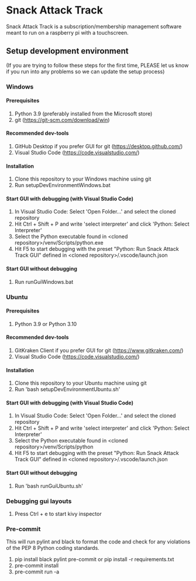 # Snack Attack Track

Snack Attack Track is a subscription/membership management software meant to run on a raspberry pi with a touchscreen.

## Setup development environment

(If you are trying to follow these steps for the first time, PLEASE let us know if you run into any problems so we can update the setup process)

### Windows

#### Prerequisites

1. Python 3.9 (preferably installed from the Microsoft store)
2. git (<https://git-scm.com/download/win>)

#### Recommended dev-tools

1. GitHub Desktop if you prefer GUI for git (<https://desktop.github.com/>)
2. Visual Studio Code (<https://code.visualstudio.com/>)

#### Installation

1. Clone this repository to your Windows machine using git
2. Run setupDevEnvironmentWindows.bat

#### Start GUI with debugging (with Visual Studio Code)

1. In Visual Studio Code: Select 'Open Folder...' and select the cloned repository
2. Hit Ctrl + Shift + P and write 'select interpreter' and click 'Python: Select Interpreter'
3. Select the Python executable found in \<cloned repository\>/venv/Scripts/python.exe
4. Hit F5 to start debugging with the preset "Python: Run Snack Attack Track GUI" defined in  \<cloned repository\>/.vscode/launch.json

#### Start GUI without debugging

1. Run runGuiWindows.bat

### Ubuntu

#### Prerequisites

1. Python 3.9 or Python 3.10

#### Recommended dev-tools

1. GitKraken Client if you prefer GUI for git (<https://www.gitkraken.com/>)
2. Visual Studio Code (<https://code.visualstudio.com/>)

#### Installation

[//]: <> (<area>-tag to escape hyper-link creation)

1. Clone this repository to your Ubuntu machine using git
2. Run 'bash setupDevEnvironmentUbuntu.<area>sh'

#### Start GUI with debugging (with Visual Studio Code)

1. In Visual Studio Code: Select 'Open Folder...' and select the cloned repository
2. Hit Ctrl + Shift + P and write 'select interpreter' and click 'Python: Select Interpreter'
3. Select the Python executable found in \<cloned repository\>/venv/Scripts/python
4. Hit F5 to start debugging with the preset "Python: Run Snack Attack Track GUI" defined in  \<cloned repository\>/.vscode/launch.json

#### Start GUI without debugging

[//]: <> (<area>-tag to escape hyper-link creation)

1. Run 'bash runGuiUbuntu.<area>sh'

### Debugging gui layouts
1. Press Ctrl + e to start kivy inspector

### Pre-commit
This will run pylint and black to format the code and check for any violations of the PEP 8 Python coding standards.

1. pip install black pylint pre-commit or pip install -r requirements.txt
2. pre-commit install
3. pre-commit run -a
